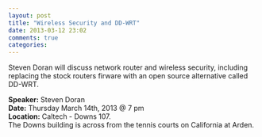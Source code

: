 ```yaml
---
layout: post
title: "Wireless Security and DD-WRT"
date: 2013-03-12 23:02
comments: true
categories: 
---
```


Steven Doran will discuss network router and wireless security, including replacing the stock routers  firware with an open source alternative called DD-WRT.

__Speaker:__ Steven Doran <br/>
__Date:__ Thursday March 14th, 2013 @ 7 pm <br/>
__Location:__ Caltech - Downs 107. <br/>
The Downs building is across from the tennis  courts on California at Arden. 

